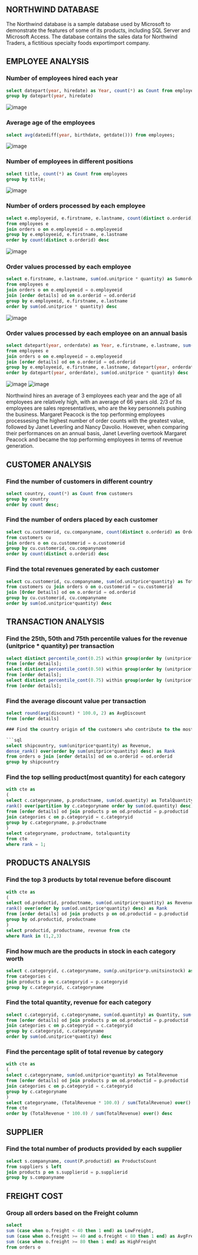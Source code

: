 ## NORTHWIND DATABASE ##

The Northwind database is a sample database used by Microsoft to demonstrate the features of some of its products, including SQL Server and Microsoft Access. The database contains the sales data for Northwind Traders, a fictitious specialty foods exportimport company.

## EMPLOYEE ANALYSIS ##

### Number of employees hired each year ###
```sql
select datepart(year, hiredate) as Year, count(*) as Count from employees
group by datepart(year, hiredate)
```
![image](https://user-images.githubusercontent.com/77920592/196151570-52eaf4a3-4e50-4f01-9230-87b25962adf6.png)

### Average age of the employees ###

```sql
select avg(datediff(year, birthdate, getdate())) from employees;
```
![image](https://user-images.githubusercontent.com/77920592/196151642-94360555-eba1-4356-9fe1-3bfc11f54a6c.png)

### Number of employees in different positions ###

```sql
select title, count(*) as Count from employees
group by title;
```
![image](https://user-images.githubusercontent.com/77920592/196151765-448a4d54-1466-4b92-851a-a2db924731e3.png)

### Number of orders processed by each employee ###

```sql
select e.employeeid, e.firstname, e.lastname, count(distinct o.orderid) as OrdersCount
from employees e 
join orders o on e.employeeid = o.employeeid
group by e.employeeid, e.firstname, e.lastname
order by count(distinct o.orderid) desc
```
![image](https://user-images.githubusercontent.com/77920592/196152118-697470b3-f6a9-4a95-a703-ccad7433a147.png)

### Order values processed by each employee ###

```sql
select e.firstname, e.lastname, sum(od.unitprice * quantity) as Sumorders
from employees e 
join orders o on e.employeeid = o.employeeid
join [order details] od on o.orderid = od.orderid
group by e.employeeid, e.firstname, e.lastname
order by sum(od.unitprice * quantity) desc 
```
![image](https://user-images.githubusercontent.com/77920592/196152205-437fbdc4-24e3-4335-91a6-9e1e0cfc3670.png)

### Order values processed by each employee on an annual basis ###

```sql
select datepart(year, orderdate) as Year, e.firstname, e.lastname, sum(od.unitprice * quantity) as Sumorders
from employees e 
join orders o on e.employeeid = o.employeeid
join [order details] od on o.orderid = od.orderid
group by e.employeeid, e.firstname, e.lastname, datepart(year, orderdate)
order by datepart(year, orderdate), sum(od.unitprice * quantity) desc 
```
![image](https://user-images.githubusercontent.com/77920592/196154764-1281fa64-18f7-4421-adde-77c314ca9fc8.png)
![image](https://user-images.githubusercontent.com/77920592/196154862-3a74812c-9aaa-4652-95b3-f53e46371ae6.png)

Northwind hires an average of 3 employees each year and the age of all employees are relatively high, with an average of 66 years old. 
2/3 of its employees are sales representatives, who are the key personnels pushing the business. 
Margaret Peacock is the top performing employees processesing the highest number of order counts with the greatest value, followed by Janet Leverling and Nancy Davolio.
However, when comparing their performances on an annual basis, Janet Leverling overtook Margaret Peacock and became the top performing employees in terms of revenue generation.

## CUSTOMER ANALYSIS ##

### Find the number of customers in different country ###

```sql
select country, count(*) as Count from customers
group by country
order by count desc;
```

### Find the number of orders placed by each customer ###

```sql
select cu.customerid, cu.companyname, count(distinct o.orderid) as OrdersCount
from customers cu 
join orders o on cu.customerid = o.customerid
group by cu.customerid, cu.companyname
order by count(distinct o.orderid) desc
```

### Find the total revenues generated by each customer ###

```sql
select cu.customerid, cu.companyname, sum(od.unitprice*quantity) as TotalValue
from customers cu join orders o on o.customerid = cu.customerid
join [Order Details] od on o.orderid = od.orderid
group by cu.customerid, cu.companyname
order by sum(od.unitprice*quantity) desc
```

## TRANSACTION ANALYSIS ##

### Find the 25th, 50th and 75th percentile values for the revenue (unitprice * quantity) per transaction ###

```sql
select distinct percentile_cont(0.25) within group(order by (unitprice*quantity)) over() as [25th_percentile]
from [order details];
select distinct percentile_cont(0.50) within group(order by (unitprice*quantity)) over() as [25th_percentile]
from [order details];
select distinct percentile_cont(0.75) within group(order by (unitprice*quantity)) over() as [25th_percentile]
from [order details];
```

### Find the average discount value per transaction ###

```sql
select round(avg(discount) * 100.0, 2) as AvgDiscount 
from [order details]

### Find the country origin of the customers who contribute to the most revenue

```sql
select shipcountry, sum(unitprice*quantity) as Revenue,
dense_rank() over(order by sum(unitprice*quantity) desc) as Rank
from orders o join [order details] od on o.orderid = od.orderid
group by shipcountry
```

### Find the top selling product(most quantity) for each category ###

```sql
with cte as
(
select c.categoryname, p.productname, sum(od.quantity) as TotalQuantity,
rank() over(partition by c.categoryname order by sum(od.quantity) desc) as Rank
from [order details] od join products p on od.productid = p.productid 
join categories c on p.categoryid = c.categoryid
group by c.categoryname, p.productname
)
select categoryname, productname, totalquantity
from cte
where rank = 1;
```

## PRODUCTS ANALYSIS ##

### Find the top 3 products by total revenue before discount ###

```sql
with cte as
(
select od.productid, productname, sum(od.unitprice*quantity) as Revenue,
rank() over(order by sum(od.unitprice*quantity) desc) as Rank
from [order details] od join products p on od.productid = p.productid
group by od.productid, productname
)
select productid, productname, revenue from cte
where Rank in (1,2,3)
```

### Find how much are the products in stock in each category worth ###

```sql
select c.categoryid, c.categoryname, sum(p.unitprice*p.unitsinstock) as CategoryTotalValue
from categories c
join products p on c.categoryid = p.categoryid
group by c.categoryid, c.categoryname
```

### Find the total quantity, revenue for each category ###

```sql
select c.categoryid, c.categoryname, sum(od.quantity) as Quantity, sum(od.unitprice*quantity) as Revenue
from [order details] od join products p on od.productid = p.productid 
join categories c on p.categoryid = c.categoryid
group by c.categoryid, c.categoryname
order by sum(od.unitprice*quantity) desc
```

### Find the percentage split of total revenue by category ###

```sql
with cte as
(
select c.categoryname, sum(od.unitprice*quantity) as TotalRevenue
from [order details] od join products p on od.productid = p.productid 
join categories c on p.categoryid = c.categoryid
group by c.categoryname
)
select categoryname, (TotalRevenue * 100.0) / sum(TotalRevenue) over() as Percentage
from cte
order by (TotalRevenue * 100.0) / sum(TotalRevenue) over() desc
```

## SUPPLIER

### Find the total number of products provided by each supplier ###

```sql
select s.companyname, count(P.productid) as ProductsCount
from suppliers s left 
join products p on s.supplierid = p.supplierid
group by s.companyname
```

## FREIGHT COST

### Group all orders based on the Freight column ###

```sql
select 
sum (case when o.freight < 40 then 1 end) as LowFreight,
sum (case when o.freight >= 40 and o.freight < 80 then 1 end) as AvgFreight,
sum (case when o.freight >= 80 then 1 end) as HighFreight
from orders o
```
